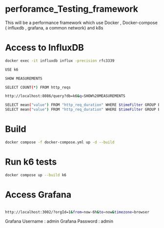 # perforamce_Testing_framework
This will be a performance framework which use Docker , Docker-compose ( influxdb , grafana, a common network) and k8s


# Access to InfluxDB 
```bash
docker exec -it influxdb influx -precision rfc3339

USE k6

SHOW MEASUREMENTS

SELECT COUNT(*) FROM http_reqs

http://localhost:8086/query?db=k6&q=SHOW%20MEASUREMENTS

SELECT mean("value") FROM "http_req_duration" WHERE $timeFilter GROUP BY time($__interval)
SELECT mean("value") FROM "http_req_duration" WHERE $timeFilter GROUP BY time($__interval)

```
# Build
```bash
docker compose -f docker-compose.yml up -d --build 
```

# Run k6 tests
```bash
docker compose up --build k6    
```

# Access Grafana
```bash

http://localhost:3002/?orgId=1&from=now-6h&to=now&timezone=browser

```
Grafana Username : admin
Grafana Password : admin
